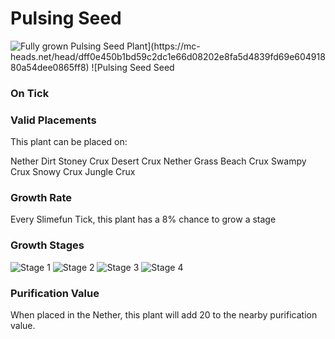 # Pulsing Seed

![Fully grown $Pulsing Seed Plant](https://mc-heads.net/head/dff0e450b1bd59c2dc1e66d08202e8fa5d4839fd69e60491880a54dee0865ff8) ![$Pulsing Seed Seed](https://mc-heads.net/head/95b92a13f01baece56654e817833f9829bc025ad733609c0bdd0d3a359c9d943)

### On Tick



### Valid Placements

This plant can be placed on:

Nether Dirt
Stoney Crux
Desert Crux
Nether Grass
Beach Crux
Swampy Crux
Snowy Crux
Jungle Crux


### Growth Rate

Every Slimefun Tick, this plant has a 8% chance to grow a stage

### Growth Stages

![Stage 1](https://mc-heads.net/head/66bdd5e057eedf80b8e5a1e8243241bb91afffe1b65bf04d24647b3595969cb0) ![Stage 2](https://mc-heads.net/head/1da103af6aecef119fd9a551232615ff1fae725bdeb36eeb611efadd3fcf6349) ![Stage 3](https://mc-heads.net/head/b77ca14b50c10fa1bc8d71c0d61f9e3022dfba6bdd87440d32e50bd43136a99) ![Stage 4](https://mc-heads.net/head/3589691376785c10327433e7810beef7912005c7517fd5d8977ed94078f56a14)

### Purification Value

When placed in the Nether, this plant will add 20 to the nearby purification value.